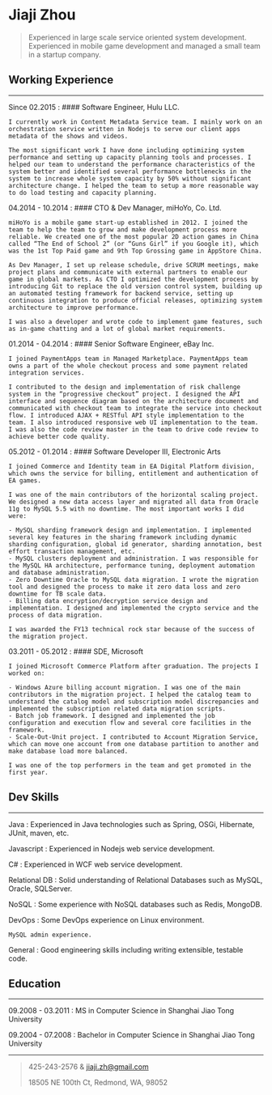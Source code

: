 # Jiaji Zhou

> Experienced in large scale service oriented system development.
> Experienced in mobile game development and managed a small team in a startup company.

## Working Experience

----

Since 02.2015
:   #### Software Engineer, Hulu LLC.

    I currently work in Content Metadata Service team. I mainly work on an orchestration service written in Nodejs to serve our client apps metadata of the shows and videos.

    The most significant work I have done including optimizing system performance and setting up capacity planning tools and processes. I helped our team to understand the performance characteristics of the system better and identified several performance bottlenecks in the system to increase whole system capacity by 50% without significant architecture change. I helped the team to setup a more reasonable way to do load testing and capacity planning.

04.2014 - 10.2014
:   #### CTO & Dev Manager, miHoYo, Co. Ltd.

    miHoYo is a mobile game start-up established in 2012. I joined the team to help the team to grow and make development process more reliable. We created one of the most popular 2D action games in China called “The End of School 2” (or “Guns Girl” if you Google it), which was the 1st Top Paid game and 9th Top Grossing game in AppStore China. 

    As Dev Manager, I set up release schedule, drive SCRUM meetings, make project plans and communicate with external partners to enable our game in global markets. As CTO I optimized the development process by introducing Git to replace the old version control system, building up an automated testing framework for backend service, setting up continuous integration to produce official releases, optimizing system architecture to improve performance.

    I was also a developer and wrote code to implement game features, such as in-game chatting and a lot of global market requirements.

01.2014 - 04.2014
:   #### Senior Software Engineer, eBay Inc.

    I joined PaymentApps team in Managed Marketplace. PaymentApps team owns a part of the whole checkout process and some payment related integration services.
    
    I contributed to the design and implementation of risk challenge system in the “progressive checkout” project. I designed the API interface and sequence diagram based on the architecture document and communicated with checkout team to integrate the service into checkout flow. I introduced AJAX + RESTful API style implementation to the team. I also introduced responsive web UI implementation to the team. I was also the code review master in the team to drive code review to achieve better code quality.

05.2012 - 01.2014
:   #### Software Developer III, Electronic Arts

    I joined Commerce and Identity team in EA Digital Platform division, which owns the service for billing, entitlement and authentication of EA games.

    I was one of the main contributors of the horizontal scaling project. We designed a new data access layer and migrated all data from Oracle 11g to MySQL 5.5 with no downtime. The most important works I did were:

    - MySQL sharding framework design and implementation. I implemented several key features in the sharing framework including dynamic sharding configuration, global id generator, sharding annotation, best effort transaction management, etc.
    - MySQL clusters deployment and administration. I was responsible for the MySQL HA architecture, performance tuning, deployment automation and database administration.
    - Zero Downtime Oracle to MySQL data migration. I wrote the migration tool and designed the process to make it zero data loss and zero downtime for TB scale data.
    - Billing data encryption/decryption service design and implementation. I designed and implemented the crypto service and the process of data migration.

    I was awarded the FY13 technical rock star because of the success of the migration project.

03.2011 - 05.2012
:   #### SDE, Microsoft

    I joined Microsoft Commerce Platform after graduation. The projects I worked on:

    - Windows Azure billing account migration. I was one of the main contributors in the migration project. I helped the catalog team to understand the catalog model and subscription model discrepancies and implemented the subscription related data migration scripts.
    - Batch job framework. I designed and implemented the job configuration and execution flow and several core facilities in the framework.
    - Scale-Out-Unit project. I contributed to Account Migration Service, which can move one account from one database partition to another and make database load more balanced.

    I was one of the top performers in the team and get promoted in the first year.

## Dev Skills

----

Java
:   Experienced in Java technologies such as Spring, OSGi, Hibernate, JUnit, maven, etc.

Javascript
:   Experienced in Nodejs web service development.

C#
:   Experienced in WCF web service development.

Relational DB
:   Solid understanding of Relational Databases such as MySQL, Oracle, SQLServer.

NoSQL
:   Some experience with NoSQL databases such as Redis, MongoDB.

DevOps
:   Some DevOps experience on Linux environment.

    MySQL admin experience.

General
:   Good engineering skills including writing extensible, testable code.

## Education

----

09.2008 - 03.2011
:   MS in Computer Science in Shanghai Jiao Tong University

09.2004 - 07.2008
:   Bachelor in Computer Science in Shanghai Jiao Tong University

----

> 425-243-2576 & jiaji.zh@gmail.com
> 
> 18505 NE 100th Ct, Redmond, WA, 98052



